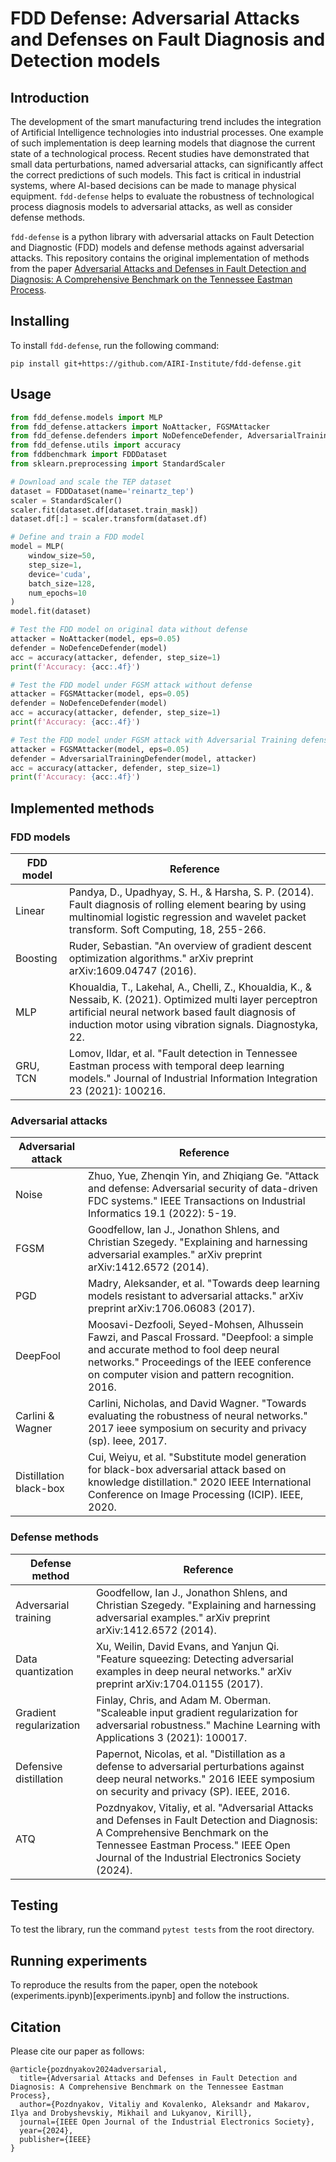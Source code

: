 # FDD Defense: Adversarial Attacks and Defenses on Fault Diagnosis and Detection models

## Introduction

The development of the smart manufacturing trend includes the integration of Artificial Intelligence technologies into industrial processes. One example of such implementation is deep learning models that diagnose the current state of a technological process. Recent studies have demonstrated that small data perturbations, named adversarial attacks, can significantly affect the correct predictions of such models. This fact is critical in industrial systems, where AI-based decisions can be made to manage physical equipment. `fdd-defense` helps to evaluate the robustness of technological process diagnosis models to adversarial attacks, as well as consider defense methods. 

`fdd-defense` is a python library with adversarial attacks on Fault Detection and Diagnostic (FDD) models and defense methods against adversarial attacks. This repository contains the original implementation of methods from the paper [Adversarial Attacks and Defenses in Fault Detection and Diagnosis: A Comprehensive Benchmark on the Tennessee Eastman Process](https://ieeexplore.ieee.org/abstract/document/10531068).

## Installing

To install `fdd-defense`, run the following command:
```
pip install git+https://github.com/AIRI-Institute/fdd-defense.git
```

## Usage

```python
from fdd_defense.models import MLP
from fdd_defense.attackers import NoAttacker, FGSMAttacker
from fdd_defense.defenders import NoDefenceDefender, AdversarialTrainingDefender
from fdd_defense.utils import accuracy
from fddbenchmark import FDDDataset
from sklearn.preprocessing import StandardScaler

# Download and scale the TEP dataset
dataset = FDDDataset(name='reinartz_tep')
scaler = StandardScaler()
scaler.fit(dataset.df[dataset.train_mask])
dataset.df[:] = scaler.transform(dataset.df)

# Define and train a FDD model
model = MLP(
    window_size=50, 
    step_size=1, 
    device='cuda', 
    batch_size=128, 
    num_epochs=10
)
model.fit(dataset)

# Test the FDD model on original data without defense
attacker = NoAttacker(model, eps=0.05)
defender = NoDefenceDefender(model)
acc = accuracy(attacker, defender, step_size=1)
print(f'Accuracy: {acc:.4f}')

# Test the FDD model under FGSM attack without defense
attacker = FGSMAttacker(model, eps=0.05)
defender = NoDefenceDefender(model)
acc = accuracy(attacker, defender, step_size=1)
print(f'Accuracy: {acc:.4f}')

# Test the FDD model under FGSM attack with Adversarial Training defense
attacker = FGSMAttacker(model, eps=0.05)
defender = AdversarialTrainingDefender(model, attacker)
acc = accuracy(attacker, defender, step_size=1)
print(f'Accuracy: {acc:.4f}')

```

## Implemented methods

### FDD models

| FDD model       | Reference |
|-----------------|-----------|
| Linear          |Pandya, D., Upadhyay, S. H., & Harsha, S. P. (2014). Fault diagnosis of rolling element bearing by using multinomial logistic regression and wavelet packet transform. Soft Computing, 18, 255-266.|
|Boosting         |Ruder, Sebastian. "An overview of gradient descent optimization algorithms." arXiv preprint arXiv:1609.04747 (2016).|
| MLP             |Khoualdia, T., Lakehal, A., Chelli, Z., Khoualdia, K., & Nessaib, K. (2021). Optimized multi layer perceptron artificial neural network based fault diagnosis of induction motor using vibration signals. Diagnostyka, 22.|
| GRU, TCN        |Lomov, Ildar, et al. "Fault detection in Tennessee Eastman process with temporal deep learning models." Journal of Industrial Information Integration 23 (2021): 100216.|

### Adversarial attacks

| Adversarial attack     | Reference |
|------------------------|-----------|
| Noise                  |Zhuo, Yue, Zhenqin Yin, and Zhiqiang Ge. "Attack and defense: Adversarial security of data-driven FDC systems." IEEE Transactions on Industrial Informatics 19.1 (2022): 5-19.|
| FGSM                   |Goodfellow, Ian J., Jonathon Shlens, and Christian Szegedy. "Explaining and harnessing adversarial examples." arXiv preprint arXiv:1412.6572 (2014).|
| PGD                    |Madry, Aleksander, et al. "Towards deep learning models resistant to adversarial attacks." arXiv preprint arXiv:1706.06083 (2017).|
| DeepFool               |Moosavi-Dezfooli, Seyed-Mohsen, Alhussein Fawzi, and Pascal Frossard. "Deepfool: a simple and accurate method to fool deep neural networks." Proceedings of the IEEE conference on computer vision and pattern recognition. 2016.|
| Carlini & Wagner       |Carlini, Nicholas, and David Wagner. "Towards evaluating the robustness of neural networks." 2017 ieee symposium on security and privacy (sp). Ieee, 2017.|
| Distillation black-box |Cui, Weiyu, et al. "Substitute model generation for black-box adversarial attack based on knowledge distillation." 2020 IEEE International Conference on Image Processing (ICIP). IEEE, 2020.|

### Defense methods

| Defense method          | Reference |
|-------------------------|-----------|
| Adversarial training    |Goodfellow, Ian J., Jonathon Shlens, and Christian Szegedy. "Explaining and harnessing adversarial examples." arXiv preprint arXiv:1412.6572 (2014).|
| Data quantization       |Xu, Weilin, David Evans, and Yanjun Qi. "Feature squeezing: Detecting adversarial examples in deep neural networks." arXiv preprint arXiv:1704.01155 (2017).|
| Gradient regularization |Finlay, Chris, and Adam M. Oberman. "Scaleable input gradient regularization for adversarial robustness." Machine Learning with Applications 3 (2021): 100017.|
| Defensive distillation  |Papernot, Nicolas, et al. "Distillation as a defense to adversarial perturbations against deep neural networks." 2016 IEEE symposium on security and privacy (SP). IEEE, 2016.| 
| ATQ  |Pozdnyakov, Vitaliy, et al. "Adversarial Attacks and Defenses in Fault Detection and Diagnosis: A Comprehensive Benchmark on the Tennessee Eastman Process." IEEE Open Journal of the Industrial Electronics Society (2024).| 

## Testing

To test the library, run the command `pytest tests` from the root directory.

## Running experiments

To reproduce the results from the paper, open the notebook (experiments.ipynb)[experiments.ipynb] and follow the instructions.

## Citation

Please cite our paper as follows:

```
@article{pozdnyakov2024adversarial,
  title={Adversarial Attacks and Defenses in Fault Detection and Diagnosis: A Comprehensive Benchmark on the Tennessee Eastman Process},
  author={Pozdnyakov, Vitaliy and Kovalenko, Aleksandr and Makarov, Ilya and Drobyshevskiy, Mikhail and Lukyanov, Kirill},
  journal={IEEE Open Journal of the Industrial Electronics Society},
  year={2024},
  publisher={IEEE}
}
```
